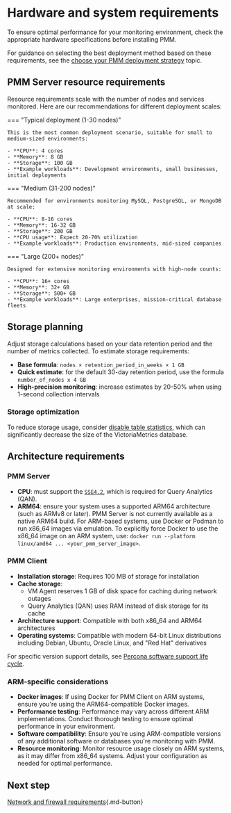 # Hardware and system requirements
To ensure optimal performance for your monitoring environment, check the appropriate hardware specifications before installing PMM.

For guidance on selecting the best deployment method based on these requirements, see the [choose your PMM deployment strategy](../plan-pmm-installation/choose-deployment.md) topic.

## PMM Server resource requirements
Resource requirements scale with the number of nodes and services monitored. Here are our recommendations for different deployment scales:

=== "Typical deployment (1-30 nodes)"

    This is the most common deployment scenario, suitable for small to medium-sized environments:

    - **CPU**: 4 cores
    - **Memory**: 8 GB  
    - **Storage**: 100 GB
    - **Example workloads**: Development environments, small businesses, initial deployments

=== "Medium (31-200 nodes)"

    Recommended for environments monitoring MySQL, PostgreSQL, or MongoDB at scale:

    - **CPU**: 8-16 cores
    - **Memory**: 16-32 GB
    - **Storage**: 200 GB
    - **CPU usage**: Expect 20-70% utilization
    - **Example workloads**: Production environments, mid-sized companies

=== "Large (200+ nodes)"

    Designed for extensive monitoring environments with high-node counts:

    - **CPU**: 16+ cores
    - **Memory**: 32+ GB
    - **Storage**: 500+ GB
    - **Example workloads**: Large enterprises, mission-critical database fleets

## Storage planning
Adjust storage calculations based on your data retention period and the number of metrics collected. To estimate storage requirements:

- **Base formula**: `nodes × retention_period_in_weeks × 1 GB`
- **Quick estimate**: for the default 30-day retention period, use the formula `number_of_nodes x 4 GB`
- **High-precision monitoring**: increase estimates by 20-50% when using 1-second collection intervals

### Storage optimization

To reduce storage usage, consider [disable table statistics](../install-pmm-client/connect-database/mysql/improve_perf.md#disable-table-statistics), which can significantly decrease the size of the VictoriaMetrics database.

## Architecture requirements

### PMM Server 

- **CPU**: must support the [`SSE4.2`](https://wikipedia.org/wiki/SSE4#SSE4.2), which is required for Query Analytics (QAN).
- **ARM64**: ensure your system uses a supported ARM64 architecture (such as ARMv8 or later). PMM Server is not currently available as a native ARM64 build. For ARM-based systems, use Docker or Podman to run x86_64 images via emulation. To explicitly force Docker to use the x86_64 image on an ARM system, use: `docker run --platform linux/amd64 ... <your_pmm_server_image>`. 


### PMM Client 

- **Installation storage**: Requires 100 MB of storage for installation
- **Cache storage**: 
    - VM Agent reserves 1 GB of disk space for caching during network outages
    - Query Analytics (QAN) uses RAM instead of disk storage for its cache
- **Architecture support**: Compatible with both x86_64 and ARM64 architectures
- **Operating systems**: Compatible with modern 64-bit Linux distributions including Debian, Ubuntu, Oracle Linux, and "Red Hat" derivatives

For specific version support details, see [Percona software support life cycle](https://www.percona.com/services/policies/percona-software-support-lifecycle#pt).

### ARM-specific considerations

- **Docker images**: If using Docker for PMM Client on ARM systems, ensure you're using the ARM64-compatible Docker images.
- **Performance testing**: Performance may vary across different ARM implementations. Conduct thorough testing to ensure optimal performance in your environment.
- **Software compatibility**: Ensure you're using ARM-compatible versions of any additional software or databases you're monitoring with PMM.
- **Resource monitoring**: Monitor resource usage closely on ARM systems, as it may differ from x86_64 systems. Adjust your configuration as needed for optimal performance.

## Next step

[Network and firewall requirements](../plan-pmm-installation/network_and_firewall.md){.md-button}
 
